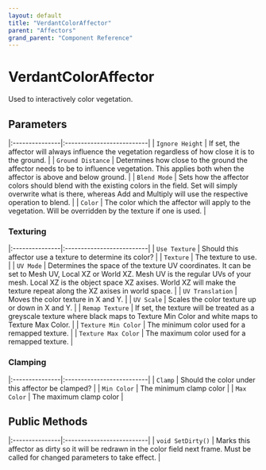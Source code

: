 ```yaml
---
layout: default
title: "VerdantColorAffector"
parent: "Affectors"
grand_parent: "Component Reference"
---
```


# VerdantColorAffector
Used to interactively color vegetation.

## Parameters

|:---------------|:--------------------------|
| `Ignore Height` | If set, the affector will always influence the vegetation regardless of how close it is to the ground.  |
| `Ground Distance` | Determines how close to the ground the affector needs to be to influence vegetation. This applies both when the affector is above and below ground. |
| `Blend Mode` | Sets how the affector colors should blend with the existing colors in the field. Set will simply overwrite what is there, whereas Add and Multiply will use the respective operation to blend. |
| `Color` | The color which the affector will apply to the vegetation. Will be overridden by the texture if one is used. |

### Texturing

|:---------------|:--------------------------|
| `Use Texture` | Should this affector use a texture to determine its color? |
| `Texture` | The texture to use. |
| `UV Mode` | Determines the space of the texture UV coordinates. It can be set to Mesh UV, Local XZ or World XZ. Mesh UV is the regular UVs of your mesh. Local XZ is the object space XZ axises. World XZ will make the texture repeat along the XZ axises in world space. |
| `UV Translation` | Moves the color texture in X and Y. |
| `UV Scale` | Scales the color texture up or down in X and Y. |
| `Remap Texture` | If set, the texture will be treated as a greyscale texture where black maps to Texture Min Color and white maps to Texture Max Color.  |
| `Texture Min Color` | The minimum color used for a remapped texture. |
| `Texture Max Color` | The maximum color used for a remapped texture. |

### Clamping

|:---------------|:--------------------------|
| `Clamp` | Should the color under this affector be clamped? |
| `Min Color` | The minimum clamp color |
| `Max Color` | The maximum clamp color |

## Public Methods

|:---------------|:--------------------------|
| `void SetDirty()` | Marks this affector as dirty so it will be redrawn in the color field next frame. Must be called for changed parameters to take effect. |


